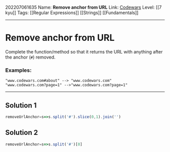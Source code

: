 202207061635
Name: **Remove anchor from URL**
Link: [Codewars](https://www.codewars.com/kata/51f2b4448cadf20ed0000386/)
Level:  [[7 kyu]]
Tags: [[Regular Expressions]] [[Strings]] [[Fundamentals]]

---

# Remove anchor from URL

Complete the function/method so that it returns the URL with anything after the anchor (`#`) removed.

###  Examples:

```
"www.codewars.com#about" --> "www.codewars.com"
"www.codewars.com?page=1" -->"www.codewars.com?page=1"
```

---

## Solution 1

``` javascript
removeUrlAnchor=s=>s.split('#').slice(0,1).join('')
```

## Solution 2

``` javascript
removeUrlAnchor=s=>s.split('#')[0]
```